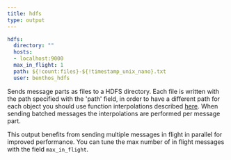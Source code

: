 ```yaml
---
title: hdfs
type: output
---
```


```yaml
hdfs:
  directory: ""
  hosts:
  - localhost:9000
  max_in_flight: 1
  path: ${!count:files}-${!timestamp_unix_nano}.txt
  user: benthos_hdfs
```

Sends message parts as files to a HDFS directory. Each file is written
with the path specified with the 'path' field, in order to have a different path
for each object you should use function interpolations described
[here](/docs/configuration/interpolation#functions). When sending batched messages the
interpolations are performed per message part.

This output benefits from sending multiple messages in flight in parallel for
improved performance. You can tune the max number of in flight messages with the
field `max_in_flight`.



